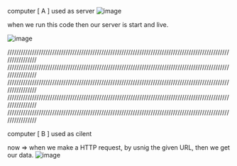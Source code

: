 computer [ A ] used as server
![image](https://github.com/user-attachments/assets/727ce917-3d06-471f-aba0-8764d5372751)

 when we run this code then our server is start and live. 
 
 ![image](https://github.com/user-attachments/assets/fdd668f5-c558-40f0-a4aa-0500e0596db3)







////////////////////////////////////////////////////////////////////////////////////////////////////////////////
////////////////////////////////////////////////////////////////////////////////////////////////////////////////
////////////////////////////////////////////////////////////////////////////////////////////////////////////////
////////////////////////////////////////////////////////////////////////////////////////////////////////////////
////////////////////////////////////////////////////////////////////////////////////////////////////////////////

computer [ B ] used as cilent

now =>
when we make a HTTP request, by usnig the given URL, then we get our data.
![image](https://github.com/user-attachments/assets/50f7ed4b-74f1-41fe-ab11-8ed64c6a0ed4)

